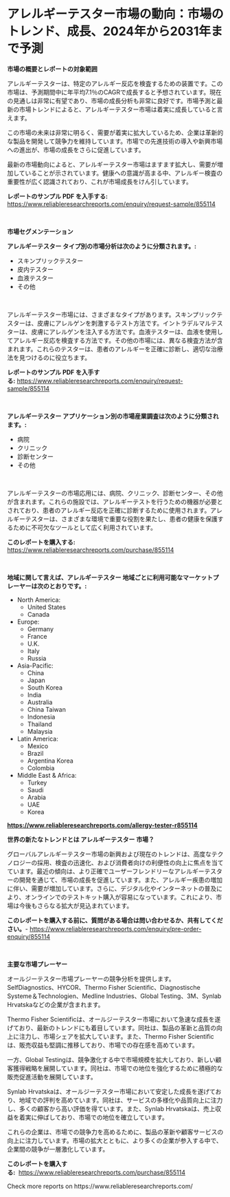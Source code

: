 <p><h1>アレルギーテスター市場の動向：市場のトレンド、成長、2024年から2031年まで予測</h1></p><p><strong>市場の概要とレポートの対象範囲</strong></p>
<p><p>アレルギーテスターは、特定のアレルギー反応を検査するための装置です。この市場は、予測期間中に年平均7.1％のCAGRで成長すると予想されています。現在の見通しは非常に有望であり、市場の成長分析も非常に良好です。市場予測と最新の市場トレンドによると、アレルギーテスター市場は着実に成長していると言えます。</p><p>この市場の未来は非常に明るく、需要が着実に拡大しているため、企業は革新的な製品を開発して競争力を維持しています。市場での先進技術の導入や新興市場への進出が、市場の成長をさらに促進しています。</p><p>最新の市場動向によると、アレルギーテスター市場はますます拡大し、需要が増加していることが示されています。健康への意識が高まる中、アレルギー検査の重要性が広く認識されており、これが市場成長をけん引しています。</p></p>
<p><strong>レポートのサンプル PDF を入手する:</strong> <a href="https://www.reliableresearchreports.com/enquiry/request-sample/855114">https://www.reliableresearchreports.com/enquiry/request-sample/855114</a></p>
<p>&nbsp;</p>
<p><strong>市場セグメンテーション</strong></p>
<p><strong>アレルギーテスター タイプ別の市場分析は次のように分類されます。:</strong></p>
<p><ul><li>スキンプリックテスター</li><li>皮内テスター</li><li>血液テスター</li><li>その他</li></ul></p>
<p>&nbsp;</p>
<p><p>アレルギーテスター市場には、さまざまなタイプがあります。スキンプリックテスターは、皮膚にアレルゲンを刺激するテスト方法です。イントラデルマルテスターは、皮膚にアレルゲンを注入する方法です。血液テスターは、血液を使用してアレルギー反応を検査する方法です。その他の市場には、異なる検査方法が含まれます。これらのテスターは、患者のアレルギーを正確に診断し、適切な治療法を見つけるのに役立ちます。</p></p>
<p><strong>レポートのサンプル PDF を入手する:</strong>&nbsp;<a href="https://www.reliableresearchreports.com/enquiry/request-sample/855114">https://www.reliableresearchreports.com/enquiry/request-sample/855114</a></p>
<p>&nbsp;</p>
<p><strong> アレルギーテスター アプリケーション別の市場産業調査は次のように分類されます。:</strong></p>
<p><ul><li>病院</li><li>クリニック</li><li>診断センター</li><li>その他</li></ul></p>
<p>&nbsp;</p>
<p><p>アレルギーテスターの市場応用には、病院、クリニック、診断センター、その他が含まれます。これらの施設では、アレルギーテストを行うための機器が必要とされており、患者のアレルギー反応を正確に診断するために使用されます。アレルギーテスターは、さまざまな環境で重要な役割を果たし、患者の健康を保護するために不可欠なツールとして広く利用されています。</p></p>
<p><strong>このレポートを購入する:</strong>&nbsp; <a href="https://www.reliableresearchreports.com/purchase/855114">https://www.reliableresearchreports.com/purchase/855114</a></p>
<p>&nbsp;</p>
<p><strong>地域に関して言えば、アレルギーテスター 地域ごとに利用可能なマーケットプレーヤーは次のとおりです。:</strong></p>
<p><ul>
    <li>
        North America:
        <ul>
            <li>United States</li>
            <li>Canada</li>
        </ul>
    </li>
    <li>
        Europe:
        <ul>
            <li>Germany</li>
            <li>France</li>
            <li>U.K.</li>
            <li>Italy</li>
            <li>Russia</li>
        </ul>
    </li>
    <li>
        Asia-Pacific:
        <ul>
            <li>China</li>
            <li>Japan</li>
            <li>South Korea</li>
            <li>India</li>
            <li>Australia</li>
            <li>China Taiwan</li>
            <li>Indonesia</li>
            <li>Thailand</li>
            <li>Malaysia</li>
        </ul>
    </li>
    <li>
        Latin America:
        <ul>
            <li>Mexico</li>
            <li>Brazil</li>
            <li>Argentina Korea</li>
            <li>Colombia</li>
        </ul>
    </li>
    <li>
        Middle East & Africa:
        <ul>
            <li>Turkey</li>
            <li>Saudi</li>
            <li>Arabia</li>
            <li>UAE</li>
            <li>Korea</li>
        </ul>
    </li>
    </ul></p>
<p><strong><a href="https://www.reliableresearchreports.com/allergy-tester-r855114">https://www.reliableresearchreports.com/allergy-tester-r855114</a></strong>&nbsp;</p>
<p><strong>世界の新たなトレンドとは アレルギーテスター 市場？</strong></p>
<p><p>グローバルアレルギーテスター市場の新興および現在のトレンドは、高度なテクノロジーの採用、検査の迅速化、および消費者向けの利便性の向上に焦点を当てています。最近の傾向は、より正確でユーザーフレンドリーなアレルギーテスターの開発を通じて、市場の成長を促進しています。また、アレルギー疾患の増加に伴い、需要が増加しています。さらに、デジタル化やインターネットの普及により、オンラインでのテストキット購入が容易になっています。これにより、市場は今後もさらなる拡大が見込まれています。</p></p>
<p><strong>このレポートを購入する前に、質問がある場合は問い合わせるか、共有してください。</strong>- <a href="https://www.reliableresearchreports.com/enquiry/pre-order-enquiry/855114">https://www.reliableresearchreports.com/enquiry/pre-order-enquiry/855114</a></p>
<p>&nbsp;</p>
<p><strong>主要な市場プレーヤー</strong></p>
<p><p>オールジーテスター市場プレーヤーの競争分析を提供します。 SelfDiagnostics、HYCOR、Thermo Fisher Scientific、Diagnostische Systeme＆Technologien、Medline Industries、Global Testing、3M、Synlab Hrvatskaなどの企業が含まれます。</p><p>Thermo Fisher Scientificは、オールジーテスター市場において急速な成長を遂げており、最新のトレンドにも着目しています。同社は、製品の革新と品質の向上に注力し、市場シェアを拡大しています。また、Thermo Fisher Scientificは、販売収益も堅調に推移しており、市場での存在感を高めています。</p><p>一方、Global Testingは、競争激化する中で市場規模を拡大しており、新しい顧客獲得戦略を展開しています。同社は、市場での地位を強化するために積極的な販売促進活動を展開しています。</p><p>Synlab Hrvatskaは、オールジーテスター市場において安定した成長を遂げており、地域での評判を高めています。同社は、サービスの多様化や品質向上に注力し、多くの顧客から高い評価を得ています。また、Synlab Hrvatskaは、売上収益を着実に伸ばしており、市場での地位を確立しています。</p><p>これらの企業は、市場での競争力を高めるために、製品の革新や顧客サービスの向上に注力しています。市場の拡大とともに、より多くの企業が参入する中で、企業間の競争が一層激化しています。</p></p>
<p><strong>このレポートを購入する:</strong>&nbsp;&nbsp;<a href="https://www.reliableresearchreports.com/purchase/855114">https://www.reliableresearchreports.com/purchase/855114</a></p>
<p>Check more reports on https://www.reliableresearchreports.com/</p>